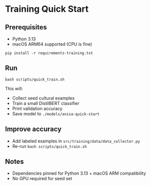 # Training Quick Start

## Prerequisites
- Python 3.13
- macOS ARM64 supported (CPU is fine)

```
pip install -r requirements-training.txt
```

## Run
```
bash scripts/quick_train.sh
```
This will:
- Collect seed cultural examples
- Train a small DistilBERT classifier
- Print validation accuracy
- Save model to `./models/anisa-quick-start`

## Improve accuracy
- Add labeled examples in `src/training/data/data_collector.py`
- Re-run `bash scripts/quick_train.sh`

## Notes
- Dependencies pinned for Python 3.13 + macOS ARM compatibility
- No GPU required for seed set



